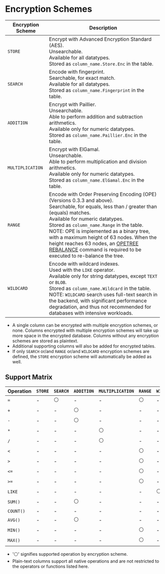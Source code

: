 # Encryption Schemes

| Encryption Scheme | Description                                                                                                                                                                                                                                                                                                                                                                                                                                                                     |
| ----------------- | ------------------------------------------------------------------------------------------------------------------------------------------------------------------------------------------------------------------------------------------------------------------------------------------------------------------------------------------------------------------------------------------------------------------------------------------------------------------------------- |
| `STORE`           | Encrypt with Advanced Encryption Standard (AES).<br />Unsearchable.<br />Available for all datatypes.<br />Stored as `column_name.Store.Enc` in the table.                                                                                                                                                                                                                                                                                                                      |
| `SEARCH`          | Encode with fingerprint.<br />Searchable, for exact match.<br />Available for all datatypes.<br />Stored as `column_name.Fingerprint` in the table.                                                                                                                                                                                                                                                                                                                             |
| `ADDITION`        | Encrypt with Paillier.<br />Unsearchable.<br />Able to perform addition and subtraction arithmetics.<br />Available only for numeric datatypes.<br />Stored as `column_name.Paillier.Enc` in the table.                                                                                                                                                                                                                                                                         |
| `MULTIPLICATION`  | Encrypt with ElGamal.<br />Unsearchable.<br />Able to perform multiplication and division arithmetics.<br />Available only for numeric datatypes.<br />Stored as `column_name.ElGamal.Enc` in the table.                                                                                                                                                                                                                                                                        |
| `RANGE`           | Encode with Order Preserving Encoding (OPE) (Versions 0.3.3 and above).<br />Searchable, for equals, less than / greater than (equals) matches.<br />Available for numeric datatypes.<br />Stored as `column_name.Range` in the table.<br />NOTE: OPE is implemented as a binary tree, with a maximum height of 63 nodes. When the height reaches 63 nodes, an [OPETREE REBALANCE](../native-commands#opetree-rebalance) command is required to be executed to re-balance the tree. |
| `WILDCARD`        | Encode with wildcard indexes.<br />Used with the `LIKE` operator.<br />Available only for string datatypes, except `TEXT` or `BLOB`.<br />Stored as `column_name.Wildcard` in the table.<br />NOTE: `WILDCARD` search uses full-text search in the backend, with significant performance degradation, and thus not recommended for databases with intensive workloads.                                                                                                          |

- A single column can be encrypted with multiple encryption schemes, or none. Columns encrypted with multiple encryption schemes will take up more space in the encrypted database. Columns without any encryption schemes are stored as plaintext.
- Additional supporting columns will also be added for encrypted tables.
- If only `SEARCH` or/and `RANGE` or/and `WILDCARD` encryption schemes are defined, the `STORE` encryption scheme will automatically be added as well.

## Support Matrix

| Operation | `STORE` | `SEARCH` | `ADDITION` | `MULTIPLICATION` | `RANGE` | `WILDCARD` |
| --------- | ------- | -------- | ---------- | ---------------- | ------- | ---------- |
| `=`       | -       | ⚪       | -          | -                | ⚪      | -          |
| `+`       | -       | -        | ⚪         | -                | -       | -          |
| `-`       | -       | -        | ⚪         | -                | -       | -          |
| `*`       | -       | -        | -          | ⚪               | -       | -          |
| `/`       | -       | -        | -          | ⚪               | -       | -          |
| `<`       | -       | -        | -          | -                | ⚪      | -          |
| `>`       | -       | -        | -          | -                | ⚪      | -          |
| `<=`      | -       | -        | -          | -                | ⚪      | -          |
| `>=`      | -       | -        | -          | -                | ⚪      | -          |
| `LIKE`    | -       | -        | -          | -                | -       | ⚪         |
| `SUM()`   | -       | -        | ⚪         | -                | -       | -          |
| `COUNT()` | -       | -        | -          | -                | -       | -          |
| `AVG()`   | -       | -        | ⚪         | -                | -       | -          |
| `MIN()`   | -       | -        | -          | -                | ⚪      | -          |
| `MAX()`   | -       | -        | -          | -                | ⚪      | -          |

- '⚪' signifies supported operation by encryption scheme.
- Plain-text columns support all native operations and are not restricted to the operators or functions listed here.
